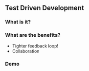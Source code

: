 ## Test Driven Development
### What is it?
### What are the benefits?
* Tighter feedback loop!
* Collaboration
### Demo
